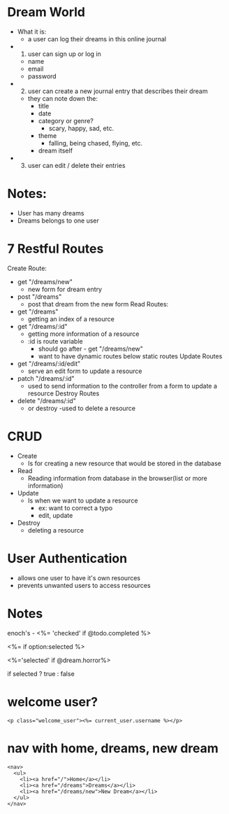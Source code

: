 # Dream World #
- What it is:
    - a user can log their dreams in this online journal
- 1. user can sign up or log in
    - name
    - email
    - password
- 2. user can create a new journal entry that describes their dream
    - they can note down the: 
        - title
        - date
        - category or genre?
            - scary, happy, sad, etc.
        - theme
            - falling, being chased, flying, etc.
        - dream itself
- 3. user can edit / delete their entries


# Notes: 
- User has many dreams
- Dreams belongs to one user 


# 7 Restful Routes
Create Route:
- get "/dreams/new"
    - new form for dream entry
- post "/dreams"
    - post that dream from the new form
Read Routes:
- get "/dreams"
    - getting an index of a resource
- get "/dreams/:id"
    - getting more information of a resource
    - :id is route variable
        - should go after - get "/dreams/new" 
        - want to have dynamic routes below static routes
Update Routes
- get "/dreams/:id/edit" 
    - serve an edit form to update a resource
- patch "/dreams/:id" 
    - used to send information to the controller from a form to update a resource
Destroy Routes
- delete "/dreams/:id"
    - or destroy
    -used to delete a resource


# CRUD
- Create
    - Is for creating a new resource that would be stored in the database
- Read
    - Reading information from database in the browser(list or more information)
- Update
    - Is when we want to update a resource
        - ex: want to correct a typo
        - edit, update
- Destroy
    - deleting a resource

# User Authentication
- allows one user to have it's own resources
- prevents unwanted users to access resources


# Notes
enoch's - 
<%= 'checked' if @todo.completed %>

<%= if option:selected %>

<%='selected' if @dream.horror%>



if selected ? true : false

# welcome user?
    <p class="welcome_user"><%= current_user.username %></p>


# nav with home, dreams, new dream
    <nav>
      <ul>
        <li><a href="/">Home</a></li>
        <li><a href="/dreams">Dreams</a></li>
        <li><a href="/dreams/new">New Dream</a></li>
      </ul>
    </nav>